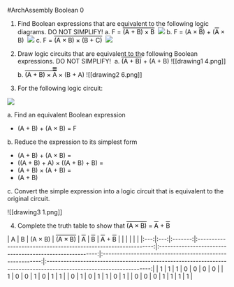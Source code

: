 #ArchAssembly
Boolean 0
1. Find Boolean expressions that are equivalent to the following logic diagrams. DO NOT SIMPLIFY! 
	a. F = <a style="text-decoration:overline;color:#000000;">(A + B) × B</a>  ![](https://lh6.googleusercontent.com/cGoLbsdv_Pv9XBzxJHZeAfREaX0ZVWer_fuHGfsIRn1E4_uSnrvBDzH8E_b3xlXIKcQqHNLfW5J-B31bO-iyDUVtQ3Kr5SNo2msUGZoB0oMDj1M_dJLPtAVeGMkSkn2x90pxiOg3)
	b. F = (A × <a style="text-decoration:overline;color:#000000;">B</a>) + (<a style="text-decoration:overline;color:#000000;">A</a> × B)  ![](https://lh3.googleusercontent.com/sJO7_RrXc6gyPHN4VnAHY7ujEWmG7RohOVnOVnrXZNQcfTDXRnvYJk5sxXDCBwROCYeDb4aeM0JBsMkIphtGbEjMOEo4brHwCizDUWGQMnyM3pzD4VrR6I92LiWdIRR4chYiCdEL)
	c. F = <a style="text-decoration:overline;color:#000000;">(A × B) × (B + C)</a>  ![](https://lh4.googleusercontent.com/bLFcBiJChbTkgftsMqlfCFyNsoxI6eUnoRXbaP0GJjWx20SCDvrvTcEIOwbNW6KGbyqKQDf67wYE4VliCSgNBPX-r2SWusBAWBMNEf9GC3HeRiN1agfVxhrvZZypIi7gTt0q1c7N)

2. Draw logic circuits that are equivalent to the following Boolean expressions. DO NOT SIMPLIFY!  
	a. <a style="text-decoration:overline;color:#000000;">(A + B)</a> + (A + B)
	![[drawing1 4.png]]
	
	b. <a style="text-decoration:overline;color:#000000;border-bottom: 1px solid;">(A + B) × </a><span style="border-top:8px double">A</span> × (B + A)
![[drawing2 6.png]]

3. For the following logic circuit:   

![](https://lh5.googleusercontent.com/LCx7Uk-jMDxfXmXFWxiYz-V5prdMxQWJzJ-Nvxqy_tfOg5367z4ovB9NloYgvH_GFsQ6kwzIzHkSaQGRmUIRbEXlwDPElRUtbSC2hY4yGtkXOTZLFHAYSmHlx3lavbnUOYSWgMLy)

a. Find an equivalent Boolean expression 

- (A + B) + (A × B) = F

b. Reduce the expression to its simplest form 

- (A + B) + (A × B) = 
- ((A + B) + A) × ((A + B) + B) = 
- (A + B) × (A + B) = 
- (A + B)

c. Convert the simple expression into a logic circuit that is equivalent to the original circuit.  

![[drawing3 1.png]]

4. Complete the truth table to show that <a style="text-decoration:overline;color:#000000;">(A × B)</a> = <a style="text-decoration:overline;color:#000000;">A</a> + <a style="text-decoration:overline;color:#000000;">B</a>

|  A  |  B  | (A × B) | <a style="text-decoration:overline;color:#000000;">(A × B)</a> | <a style="text-decoration:overline;color:#000000;">A</a> | <a style="text-decoration:overline;color:#000000;">B</a> | <a style="text-decoration:overline;color:#000000;">A</a> + <a style="text-decoration:overline;color:#000000;">B</a> |     |     |     |     |     |
|:---:|:---:|:-------:|:--------------------------------------------------------------:|:--------------------------------------------------------:|:--------------------------------------------------------:|:-------------------------------------------------------------------------------------------------------------------:|
|  1  |  1  |    1    |                               0                                |           0    |    0       |      0                                                                                                               |
|  1  |  0  |    0    |                               1                                |           0    |    1       |      1                                                                                                               |
|  0  |  1  |    0    |                               1                                |           1    |    0       |       1                                                                                                              |
|  0  |  0  |    0    |                               1                                |           1    |    1       |      1                                                                                                               |

